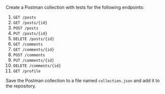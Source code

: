 Create a Postman collection with tests for the following endpoints:
1. `GET /posts`
2. `GET /posts/{id}`
3. `POST /posts`
4. `PUT /posts/{id}`
5. `DELETE /posts/{id}`
6. `GET /comments`
7. `GET /comments/{id}`
8. `POST /comments`
9. `PUT /comments/{id}`
10. `DELETE /comments/{id}`
11. `GET /profile`

Save the Postman collection to a file named `collection.json` and add it to the repository.